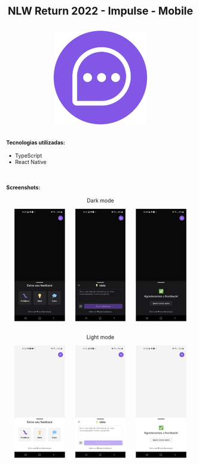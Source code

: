 <h1 align="center">NLW Return 2022 - Impulse - Mobile</h1>
<br/>

<div align="center">
  <img src="https://raw.githubusercontent.com/ViitorGomes/NLW_2022_Impulse/main/screenshots/feedget-icon.png" alt="ícone Feedget" width="250"/>
</div>
<br/>

#### Tecnologias utilizadas:
- TypeScript
- React Native
<br/>

#### Screenshots:
<p align="center">Dark mode</p>
<div align="center">
  <img src="https://raw.githubusercontent.com/ViitorGomes/NLW_2022_Impulse/main/screenshots/mobile_dark_1.jpeg" alt="sessão de seleção do tipo de feedback no tema dark no Feedget mobile" height="300"/>
  &nbsp;&nbsp;&nbsp;&nbsp;&nbsp;
  <img src="https://raw.githubusercontent.com/ViitorGomes/NLW_2022_Impulse/main/screenshots/mobile_dark_2.jpeg" alt="sessão de seleção do conteúdo do feedback no tema dark no Feedget mobile" height="300"/>
  &nbsp;&nbsp;&nbsp;&nbsp;&nbsp;
  <img src="https://raw.githubusercontent.com/ViitorGomes/NLW_2022_Impulse/main/screenshots/mobile_dark_3.jpeg" alt="sessão de mensagem de feedback enviado no tema dark no Feedget mobile" height="300"/>
</div>
<br/>
<p align="center">Light mode</p>
<div align="center">
  <img src="https://raw.githubusercontent.com/ViitorGomes/NLW_2022_Impulse/main/screenshots/mobile_light_1.jpeg" alt="sessão de seleção do tipo de feedback no tema light no Feedget mobile" height="300"/>
  &nbsp;&nbsp;&nbsp;&nbsp;&nbsp;
  <img src="https://raw.githubusercontent.com/ViitorGomes/NLW_2022_Impulse/main/screenshots/mobile_light_2.jpeg" alt="sessão de seleção do conteúdo do feedback no tema light no Feedget mobile" height="300"/>
  &nbsp;&nbsp;&nbsp;&nbsp;&nbsp;
  <img src="https://raw.githubusercontent.com/ViitorGomes/NLW_2022_Impulse/main/screenshots/mobile_light_3.jpeg" alt="sessão de mensagem de feedback enviado no tema light no Feedget mobile" height="300"/>
</div>
